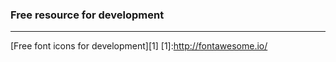 ### Free resource for development
-------------------------------
[Free font icons for development][1]
[1]:http://fontawesome.io/
